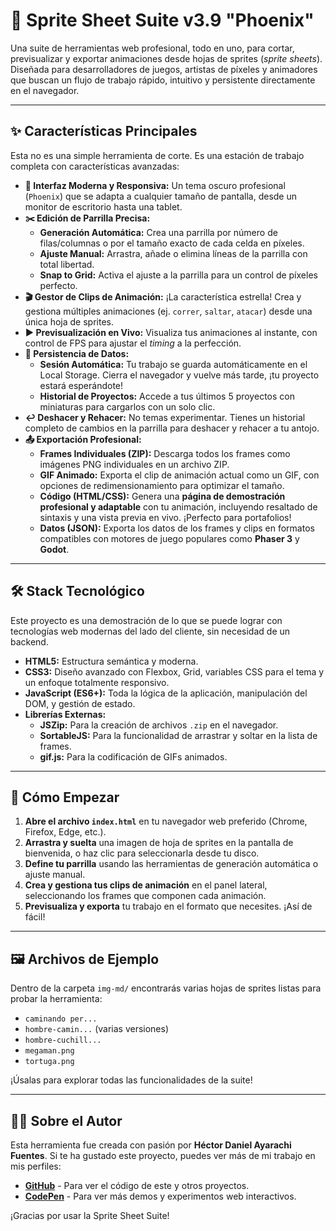 # 🚀 Sprite Sheet Suite v3.9 "Phoenix"

 <!-- Reemplaza esto con una URL a una captura de pantalla atractiva de tu herramienta -->

Una suite de herramientas web profesional, todo en uno, para cortar, previsualizar y exportar animaciones desde hojas de sprites (*sprite sheets*). Diseñada para desarrolladores de juegos, artistas de píxeles y animadores que buscan un flujo de trabajo rápido, intuitivo y persistente directamente en el navegador.

---

## ✨ Características Principales

Esta no es una simple herramienta de corte. Es una estación de trabajo completa con características avanzadas:

*   **🎨 Interfaz Moderna y Responsiva:** Un tema oscuro profesional (`Phoenix`) que se adapta a cualquier tamaño de pantalla, desde un monitor de escritorio hasta una tablet.
*   **✂️ Edición de Parrilla Precisa:**
    *   **Generación Automática:** Crea una parrilla por número de filas/columnas o por el tamaño exacto de cada celda en píxeles.
    *   **Ajuste Manual:** Arrastra, añade o elimina líneas de la parrilla con total libertad.
    *   **Snap to Grid:** Activa el ajuste a la parrilla para un control de píxeles perfecto.
*   **🎬 Gestor de Clips de Animación:** ¡La característica estrella! Crea y gestiona múltiples animaciones (ej. `correr`, `saltar`, `atacar`) desde una única hoja de sprites.
*   **▶️ Previsualización en Vivo:** Visualiza tus animaciones al instante, con control de FPS para ajustar el *timing* a la perfección.
*   **💾 Persistencia de Datos:**
    *   **Sesión Automática:** Tu trabajo se guarda automáticamente en el Local Storage. Cierra el navegador y vuelve más tarde, ¡tu proyecto estará esperándote!
    *   **Historial de Proyectos:** Accede a tus últimos 5 proyectos con miniaturas para cargarlos con un solo clic.
*   **↩️ Deshacer y Rehacer:** No temas experimentar. Tienes un historial completo de cambios en la parrilla para deshacer y rehacer a tu antojo.
*   **📤 Exportación Profesional:**
    *   **Frames Individuales (ZIP):** Descarga todos los frames como imágenes PNG individuales en un archivo ZIP.
    *   **GIF Animado:** Exporta el clip de animación actual como un GIF, con opciones de redimensionamiento para optimizar el tamaño.
    *   **Código (HTML/CSS):** Genera una **página de demostración profesional y adaptable** con tu animación, incluyendo resaltado de sintaxis y una vista previa en vivo. ¡Perfecto para portafolios!
    *   **Datos (JSON):** Exporta los datos de los frames y clips en formatos compatibles con motores de juego populares como **Phaser 3** y **Godot**.

---

## 🛠️ Stack Tecnológico

Este proyecto es una demostración de lo que se puede lograr con tecnologías web modernas del lado del cliente, sin necesidad de un backend.

*   **HTML5:** Estructura semántica y moderna.
*   **CSS3:** Diseño avanzado con Flexbox, Grid, variables CSS para el tema y un enfoque totalmente responsivo.
*   **JavaScript (ES6+):** Toda la lógica de la aplicación, manipulación del DOM, y gestión de estado.
*   **Librerías Externas:**
    *   **JSZip:** Para la creación de archivos `.zip` en el navegador.
    *   **SortableJS:** Para la funcionalidad de arrastrar y soltar en la lista de frames.
    *   **gif.js:** Para la codificación de GIFs animados.

---

## 🚀 Cómo Empezar

1.  **Abre el archivo `index.html`** en tu navegador web preferido (Chrome, Firefox, Edge, etc.).
2.  **Arrastra y suelta** una imagen de hoja de sprites en la pantalla de bienvenida, o haz clic para seleccionarla desde tu disco.
3.  **Define tu parrilla** usando las herramientas de generación automática o ajuste manual.
4.  **Crea y gestiona tus clips de animación** en el panel lateral, seleccionando los frames que componen cada animación.
5.  **Previsualiza y exporta** tu trabajo en el formato que necesites. ¡Así de fácil!

---

## 🖼️ Archivos de Ejemplo

Dentro de la carpeta `img-md/` encontrarás varias hojas de sprites listas para probar la herramienta:

*   `caminando per...`
*   `hombre-camin...` (varias versiones)
*   `hombre-cuchill...`
*   `megaman.png`
*   `tortuga.png`

¡Úsalas para explorar todas las funcionalidades de la suite!

---

## 👨‍💻 Sobre el Autor

Esta herramienta fue creada con pasión por **Héctor Daniel Ayarachi Fuentes**. Si te ha gustado este proyecto, puedes ver más de mi trabajo en mis perfiles:

*   **[GitHub](https://github.com/HectorDanielAyarachiFuentes)** - Para ver el código de este y otros proyectos.
*   **[CodePen](https://codepen.io/HectorDanielAyarachiFuentes)** - Para ver más demos y experimentos web interactivos.

¡Gracias por usar la Sprite Sheet Suite!